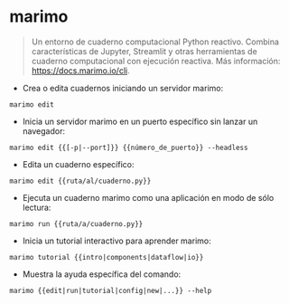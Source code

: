 # marimo

> Un entorno de cuaderno computacional Python reactivo.
> Combina características de Jupyter, Streamlit y otras herramientas de cuaderno computacional con ejecución reactiva.
> Más información: <https://docs.marimo.io/cli>.

- Crea o edita cuadernos iniciando un servidor marimo:

`marimo edit`

- Inicia un servidor marimo en un puerto específico sin lanzar un navegador:

`marimo edit {{[-p|--port]}} {{número_de_puerto}} --headless`

- Edita un cuaderno específico:

`marimo edit {{ruta/al/cuaderno.py}}`

- Ejecuta un cuaderno marimo como una aplicación en modo de sólo lectura:

`marimo run {{ruta/a/cuaderno.py}}`

- Inicia un tutorial interactivo para aprender marimo:

`marimo tutorial {{intro|components|dataflow|io}}`

- Muestra la ayuda específica del comando:

`marimo {{edit|run|tutorial|config|new|...}} --help`
